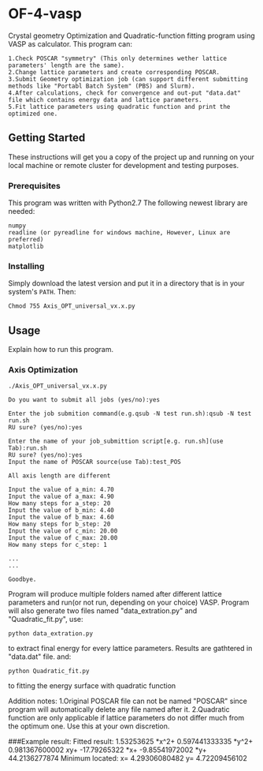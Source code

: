 # OF-4-vasp
Crystal geometry Optimization and Quadratic-function fitting program using VASP as calculator.
This program can:

    1.Check POSCAR "symmetry" (This only determines wether lattice parameters' length are the same).
    2.Change lattice parameters and create corresponding POSCAR.
    3.Submit Geometry optimization job (can support different submitting methods like "Portabl Batch System" (PBS) and Slurm).
    4.After calculations, check for convergence and out-put "data.dat" file which contains energy data and lattice parameters.
    5.Fit lattice parameters using quadratic function and print the optimized one.

## Getting Started
These instructions will get you a copy of the project up and running on your local machine or remote cluster for development and testing purposes.

### Prerequisites
This program was written with Python2.7
The following newest library are needed:
```
numpy
readline (or pyreadline for windows machine, However, Linux are preferred)
matplotlib

```

### Installing
Simply download the latest version and put it in a directory that is in your system's `PATH`.
Then:
```
Chmod 755 Axis_OPT_universal_vx.x.py
```

## Usage
Explain how to run this program.

### Axis Optimization
```
./Axis_OPT_universal_vx.x.py

Do you want to submit all jobs (yes/no):yes

Enter the job submition command(e.g.qsub -N test run.sh):qsub -N test run.sh
RU sure? (yes/no):yes

Enter the name of your job_submittion script[e.g. run.sh](use Tab):run.sh
RU sure? (yes/no):yes
Input the name of POSCAR source(use Tab):test_POS

All axis length are different

Input the value of a_min: 4.70
Input the value of a_max: 4.90
How many steps for a_step: 20
Input the value of b_min: 4.40
Input the value of b_max: 4.60
How many steps for b_step: 20
Input the value of c_min: 20.00
Input the value of c_max: 20.00
How many steps for c_step: 1

...
...

Goodbye.
```
Program will produce multiple folders named after different lattice parameters and run(or not run, depending on your choice) VASP.
Program will also generate two files named "data_extration.py" and "Quadratic_fit.py", use:
```
python data_extration.py
```
to extract final energy for every lattice parameters. Results are gathtered in "data.dat" file.
and:
```
python Quadratic_fit.py
```
to fitting the energy surface with quadratic function

Addition notes:
    1.Original POSCAR file can not be named "POSCAR" since program will automatically delete any file named after it.
    2.Quadratic function are only applicable if lattice parameters do not differ much from the optimum one. Use this at your own discretion.


###Example result:
Fitted result: 1.53253625 *x^2+ 0.597441333335 *y^2+ 0.981367600002 *x*y+ -17.79265322 *x+ -9.85541972002 *y+ 44.2136277874
Minimum located: x= 4.29306080482  y= 4.72209456102

